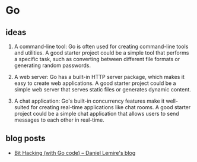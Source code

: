 # Go

## ideas

1. A command-line tool: Go is often used for creating command-line tools and utilities. A good starter project could be a simple tool that performs a specific task, such as converting between different file formats or generating random passwords.

2. A web server: Go has a built-in HTTP server package, which makes it easy to create web applications. A good starter project could be a simple web server that serves static files or generates dynamic content.

3. A chat application: Go's built-in concurrency features make it well-suited for creating real-time applications like chat rooms. A good starter project could be a simple chat application that allows users to send messages to each other in real-time.

## blog posts

- [Bit Hacking (with Go code) – Daniel Lemire's blog](https://lemire.me/blog/2023/02/07/bit-hacking-with-go-code/)
